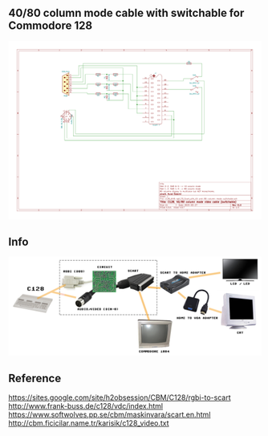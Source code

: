 ## 40/80 column mode cable with switchable for Commodore 128

![](https://github.com/emartisoft/40-80-column-mode-cable-with-switchable-for-C128/blob/master/c128_din8-rgbi_TO_Scart_with_40-and-80-column-mode-switchable.png?raw=true)

## Info
![](https://github.com/emartisoft/40-80-column-mode-cable-with-switchable-for-C128/blob/master/info.png?raw=true)

## Reference
https://sites.google.com/site/h2obsession/CBM/C128/rgbi-to-scart
http://www.frank-buss.de/c128/vdc/index.html
https://www.softwolves.pp.se/cbm/maskinvara/scart.en.html
http://cbm.ficicilar.name.tr/karisik/c128_video.txt

